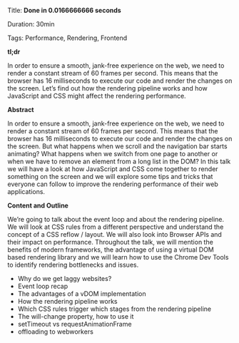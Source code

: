 Title: **Done in 0.0166666666 seconds**

Duration: 30min

Tags: Performance, Rendering, Frontend

**tl;dr**

In order to ensure a smooth, jank-free experience on the web, we need to render a constant stream of 60 frames per second. This means that the browser has 16 milliseconds to execute our code and render the changes on the screen. Let’s find out how the rendering pipeline works and how JavaScript and CSS might affect the rendering performance.

**Abstract**

In order to ensure a smooth, jank-free experience on the web, we need to render a constant stream of 60 frames per second. This means that the browser has 16 milliseconds to execute our code and render the changes on the screen. But what happens when we scroll and the navigation bar starts animating? What happens when we switch from one page to another or when we have to remove an element from a long list in the DOM? In this talk we will have a look at how JavaScript and CSS come together to render something on the screen and we will explore some tips and tricks that everyone can follow to improve the rendering performance of their web applications.

**Content and Outline**

We’re going to talk about the event loop and about the rendering pipeline. We will look at CSS rules from a different perspective and understand the concept of a CSS reflow / layout. We will also look into Browser APIs and their impact on performance. Throughout the talk, we will mention the benefits of modern frameworks, the advantage of using a virtual DOM based rendering library and we will learn how to use the Chrome Dev Tools to identify rendering bottlenecks and issues.

* Why do we get laggy websites?
* Event loop recap
* The advantages of a vDOM implementation
* How the rendering pipeline works
* Which CSS rules trigger which stages from the rendering pipeline
* The will-change property, how to use it
* setTimeout vs requestAnimationFrame
* offloading to webworkers
